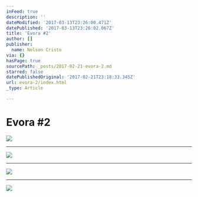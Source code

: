 ```yaml
---
inFeed: true
description: ''
dateModified: '2017-03-13T23:26:00.471Z'
datePublished: '2017-03-13T23:26:02.067Z'
title: 'Evora #2'
author: []
publisher:
  name: Nelson Cristo
via: {}
hasPage: true
sourcePath: _posts/2017-02-21-evora-2.md
starred: false
datePublishedOriginal: '2017-02-21T23:18:33.345Z'
url: evora-2/index.html
_type: Article

---
```

# Evora \#2
![](https://the-grid-user-content.s3-us-west-2.amazonaws.com/7054c4ec-bd2f-4ac4-bd87-44c6d57838f5.jpg)

---

![](https://the-grid-user-content.s3-us-west-2.amazonaws.com/c841d31f-0a7c-4b55-9b68-a9ba7b8d0646.jpg)

---

![](https://the-grid-user-content.s3-us-west-2.amazonaws.com/f802238a-0f01-43bf-9c02-9c6ba72f1117.jpg)

---

![](https://the-grid-user-content.s3-us-west-2.amazonaws.com/6709ca4d-e4c3-4279-a533-4936f9e103ce.jpg)